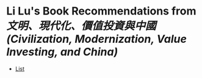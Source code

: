 # Li Lu's Book Recommendations from *文明、現代化、價值投資與中國 (Civilization, Modernization, Value Investing, and China)* 

* [List](booklist.md)
